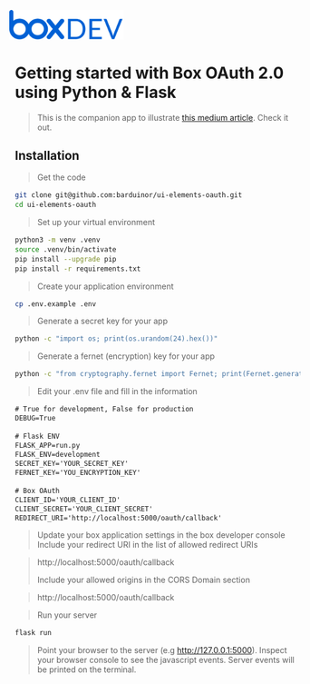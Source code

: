 <img src="images/box-dev-logo-clip.png" 
alt= “box-dev-logo” 
style="margin-left:-10px;"
width=40%;>

# Getting started with Box OAuth 2.0 using Python & Flask
> This is the companion app to illustrate [this medium article](https://medium.com/@barbosa-rmv/getting-started-with-box-oauth-2-0-using-python-flask-77607441170d). Check it out.

## Installation

> Get the code
```bash
git clone git@github.com:barduinor/ui-elements-oauth.git
cd ui-elements-oauth
```

> Set up your virtual environment
```bash
python3 -m venv .venv
source .venv/bin/activate
pip install --upgrade pip
pip install -r requirements.txt
```

> Create your application environment
```bash
cp .env.example .env
```

> Generate a secret key for your app
```bash
python -c "import os; print(os.urandom(24).hex())"
```

> Generate a fernet (encryption) key for your app
```bash
python -c "from cryptography.fernet import Fernet; print(Fernet.generate_key())"
```

> Edit your .env file and fill in the information
```
# True for development, False for production
DEBUG=True

# Flask ENV
FLASK_APP=run.py
FLASK_ENV=development
SECRET_KEY='YOUR_SECRET_KEY'
FERNET_KEY='YOU_ENCRYPTION_KEY'

# Box OAuth
CLIENT_ID='YOUR_CLIENT_ID'
CLIENT_SECRET='YOUR_CLIENT_SECRET'
REDIRECT_URI='http://localhost:5000/oauth/callback'
```

> Update your box application settings in the box developer console
> Include your redirect URI in the list of allowed redirect URIs

>http://localhost:5000/oauth/callback
>
>Include your allowed origins in the CORS Domain section

>http://localhost:5000/oauth/callback

> Run your server
```bash
flask run
```

> Point your browser to the server (e.g http://127.0.0.1:5000).
> Inspect your browser console to see the javascript events.
> Server events will be printed on the terminal.